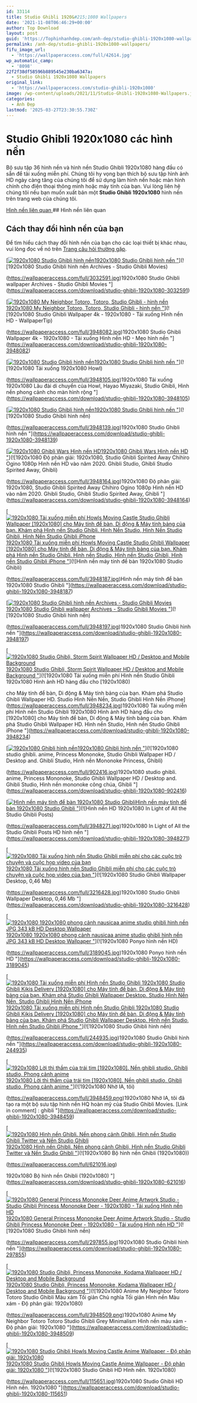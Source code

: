 ```yaml
---
id: 33114
title: Studio Ghibli 1920&#215;1080 Wallpapers
date: '2021-11-08T06:46:29+00:00'
author: Top Download
layout: post
guid: 'https://Tophinhanhdep.com/anh-dep/studio-ghibli-1920x1080-wallpapers/'
permalink: /anh-dep/studio-ghibli-1920x1080-wallpapers/
fifu_image_url:
  - 'https://wallpaperaccess.com/full/42614.jpg'
wp_automatic_camp:
  - '8098'
22f2f38df58596b889545e230ba6347a:
  - Studio Ghibli 1920x1080 Wallpapers
original_link:
  - 'https://wallpaperaccess.com/studio-ghibli-1920x1080'
image: /wp-content/uploads/2021/11/Studio-Ghibli-1920x1080-Wallpapers.jpg
categories:
  - Ảnh Đẹp
lastmod: '2025-03-27T23:30:55.730Z'
---
```

# Studio Ghibli 1920x1080 các hình nền

Bộ sưu tập 36 hình nền và hình nền Studio Ghibli 1920x1080 hàng đầu có sẵn để tải xuống miễn phí. Chúng tôi hy vọng bạn thích bộ sưu tập hình ảnh HD ngày càng tăng của chúng tôi để sử dụng làm hình nền hoặc màn hình chính cho điện thoại thông minh hoặc máy tính của bạn. Vui lòng liên hệ chúng tôi nếu bạn muốn xuất bản một **Studio Ghibli 1920x1080** hình nền trên trang web của chúng tôi.

[Hình nền liên quan ](#related) ## Hình nền liên quan

## Cách thay đổi hình nền của bạn

Để tìm hiểu cách thay đổi hình nền của bạn cho các loại thiết bị khác nhau, vui lòng đọc về nó trên [Trang câu hỏi thường gặp](https://tophinhanhdep.com/faq/).

  
[[![1920x1080 Studio Ghibli hình nền](https://wallpaperaccess.com/full/42614.jpg)1920x1080 Studio Ghibli hình nền "](https://wallpaperaccess.com/download/studio-ghibli-1920x1080-42614)](![1920x1080 Studio Ghibli hình nền Archives - Studio Ghibli Movies)

(https://wallpaperaccess.com/full/3032591.jpg)1920x1080 Studio Ghibli wallpaper Archives - Studio Ghibli Movies "](https://wallpaperaccess.com/download/studio-ghibli-1920x1080-3032591)

[[![1920x1080 My Neighbor Totoro, Totoro, Studio Ghibli - hình nền](https://wallpaperaccess.com/full/371818.jpg)1920x1080 My Neighbor Totoro, Totoro, Studio Ghibli - hình nền "](https://wallpaperaccess.com/download/studio-ghibli-1920x1080-371818)](![1920x1080 Studio Ghibli Wallpaper 4k - 1920x1080 - Tải xuống Hình nền HD - WallpaperTip)

(https://wallpaperaccess.com/full/3948082.jpg)1920x1080 Studio Ghibli Wallpaper 4k - 1920x1080 - Tải xuống Hình nền HD - Mẹo hình nền "](https://wallpaperaccess.com/download/studio-ghibli-1920x1080-3948082)

[[![1920x1080 Studio Ghibli hình nền](https://wallpaperaccess.com/full/3948089.jpg)1920x1080 Studio Ghibli hình nền "](https://wallpaperaccess.com/download/studio-ghibli-1920x1080-3948089)](![1920x1080 Tải xuống 1920x1080 Howl)

(https://wallpaperaccess.com/full/3948105.jpg)1920x1080 Tải xuống 1920x1080 Lâu đài di chuyển của Howl, Hayao Miyazaki, Studio Ghibli, Hình nền phong cảnh cho màn hình rộng "](https://wallpaperaccess.com/download/studio-ghibli-1920x1080-3948105)

[[![1920x1080 Studio Ghibli hình nền](https://wallpaperaccess.com/full/3948119.jpg)1920x1080 Studio Ghibli hình nền "](https://wallpaperaccess.com/download/studio-ghibli-1920x1080-3948119)](![1920x1080 Studio Ghibli hình nền)

(https://wallpaperaccess.com/full/3948139.jpg)1920x1080 Studio Ghibli hình nền "](https://wallpaperaccess.com/download/studio-ghibli-1920x1080-3948139)

[[![1920x1080 Ghibli Wars Hình nền HD](https://wallpaperaccess.com/full/1625817.jpg)1920x1080 Ghibli Wars Hình nền HD "](https://wallpaperaccess.com/download/studio-ghibli-1920x1080-1625817)](![1920x1080 Độ phân giải: 1920x1080, Studio Ghibli Spirited Away Chihiro Ogino 1080p Hình nền HD vào năm 2020. Ghibli Studio, Ghibli Studio Spirited Away, Ghibli)

(https://wallpaperaccess.com/full/3948164.jpg)1920x1080 Độ phân giải: 1920x1080, Studio Ghibli Spirited Away Chihiro Ogino 1080p Hình nền HD vào năm 2020. Ghibli Studio, Ghibli Studio Spirited Away, Ghibli "](https://wallpaperaccess.com/download/studio-ghibli-1920x1080-3948164)

 [[![1920x1080 Tải xuống miễn phí Howls Moving Castle Studio Ghibli Wallpaper [1920x1080] cho Máy tính để bàn, Di động & Máy tính bảng của bạn.  Khám phá Hình nền Studio Ghibli.  Hình Nền Studio, Hình Nền Studio Ghibli, Hình Nền Studio Ghibli iPhone](https://wallpaperaccess.com/full/3948175.jpg)1920x1080 Tải xuống miễn phí Howls Moving Castle Studio Ghibli Wallpaper \[1920x1080\] cho Máy tính để bàn, Di động &amp; Máy tính bảng của bạn. Khám phá Hình nền Studio Ghibli. Hình nền Studio, Hình nền Studio Ghibli, Hình nền Studio Ghibli iPhone "](https://wallpaperaccess.com/download/studio-ghibli-1920x1080-3948175)](![Hình nền máy tính để bàn 1920x1080 Studio Ghibli)

(https://wallpaperaccess.com/full/3948187.jpg)Hình nền máy tính để bàn 1920x1080 Studio Ghibli "](https://wallpaperaccess.com/download/studio-ghibli-1920x1080-3948187)

[[![1920x1080 Studio Ghibli hình nền Archives - Studio Ghibli Movies](https://wallpaperaccess.com/full/2815787.jpg)1920x1080 Studio Ghibli wallpaper Archives - Studio Ghibli Movies "](https://wallpaperaccess.com/download/studio-ghibli-1920x1080-2815787)](![1920x1080 Studio Ghibli hình nền)

(https://wallpaperaccess.com/full/3948197.jpg)1920x1080 Studio Ghibli hình nền "](https://wallpaperaccess.com/download/studio-ghibli-1920x1080-3948197)

[[![1920x1080 Studio Ghibli, Storm Spirit Wallpaper HD / Desktop and Mobile Background](https://wallpaperaccess.com/full/3948218.jpg)1920x1080 Studio Ghibli, Storm Spirit Wallpaper HD / Desktop and Mobile Background "](https://wallpaperaccess.com/download/studio-ghibli-1920x1080-3948218)](![1920x1080 Tải xuống miễn phí Hình nền Studio Ghibli 1920x1080 Hình ảnh HD hàng đầu cho [1920x1080)

 cho Máy tính để bàn, Di động & Máy tính bảng của bạn.  Khám phá Studio Ghibli Wallpaper HD.  Studio Hình Nền Nền, Studio Ghibli Hình Nền iPhone](https://wallpaperaccess.com/full/3948234.jpg)1920x1080 Tải xuống miễn phí Hình nền Studio Ghibli 1920x1080 Hình ảnh HD hàng đầu cho \[1920x1080\] cho Máy tính để bàn, Di động &amp; Máy tính bảng của bạn. Khám phá Studio Ghibli Wallpaper HD. Hình nền Studio, Hình nền Studio Ghibli iPhone "](https://wallpaperaccess.com/download/studio-ghibli-1920x1080-3948234)

[[![1920x1080 Ghibli hình nền](https://wallpaperaccess.com/full/3948249.jpg)1920x1080 Ghibli hình nền "](https://wallpaperaccess.com/download/studio-ghibli-1920x1080-3948249)](![1920x1080 studio ghibli.  anime, Princess Mononoke, Studio Ghibli Wallpaper HD / Desktop and.  Ghibli Studio, Hình nền Mononoke Princess, Ghibli)

(https://wallpaperaccess.com/full/902416.jpg)1920x1080 studio ghibli. anime, Princess Mononoke, Studio Ghibli Wallpaper HD / Desktop and. Ghibli Studio, Hình nền mononoke công chúa, Ghibli "](https://wallpaperaccess.com/download/studio-ghibli-1920x1080-902416)

[[![Hình nền máy tính để bàn 1920x1080 Studio Ghibli](https://wallpaperaccess.com/full/3948264.jpg)Hình nền máy tính để bàn 1920x1080 Studio Ghibli "](https://wallpaperaccess.com/download/studio-ghibli-1920x1080-3948264)](![Hình nền HD 1920x1080 In Light of All the Studio Ghibli Posts)

(https://wallpaperaccess.com/full/3948271.jpg)1920x1080 In Light of All the Studio Ghibli Posts HD hình nền "](https://wallpaperaccess.com/download/studio-ghibli-1920x1080-3948271)

[[![1920x1080 Tải xuống hình nền Studio Ghibli miễn phí cho các cuộc trò chuyện và cuộc họp video của bạn](https://wallpaperaccess.com/full/3369827.jpg)1920x1080 Tải xuống hình nền Studio Ghibli miễn phí cho các cuộc trò chuyện và cuộc họp video của bạn "](https://wallpaperaccess.com/download/studio-ghibli-1920x1080-3369827)](![1920x1080 Studio Ghibli Wallpaper Desktop, 0,46 Mb)

(https://wallpaperaccess.com/full/3216428.jpg)1920x1080 Studio Ghibli Wallpaper Desktop, 0,46 Mb "](https://wallpaperaccess.com/download/studio-ghibli-1920x1080-3216428)

[[![1920x1080 1920x1080 phong cảnh nausicaa anime studio ghibli hình nền JPG 343 kB HD Desktop Wallpaper](https://wallpaperaccess.com/full/3948277.jpg)1920x1080 1920x1080 phong cảnh nausicaa anime studio ghibli hình nền JPG 343 kB HD Desktop Wallpaper "](https://wallpaperaccess.com/download/studio-ghibli-1920x1080-3948277)](![1920x1080 Ponyo hình nền HD)

(https://wallpaperaccess.com/full/3189045.jpg)1920x1080 Ponyo hình nền HD "](https://wallpaperaccess.com/download/studio-ghibli-1920x1080-3189045)

[[![1920x1080 Tải xuống miễn phí Hình nền Studio Ghibli 1920x1080 Studio Ghibli Kikis Delivery [1920x1080] cho Máy tính để bàn, Di động & Máy tính bảng của bạn.  Khám phá Studio Ghibli Wallpaper Desktop.  Studio Hình Nền Nền, Studio Ghibli Hình Nền iPhone](https://wallpaperaccess.com/full/3948296.jpg)1920x1080 Tải xuống miễn phí Hình nền Studio Ghibli 1920x1080 Studio Ghibli Kikis Delivery \[1920x1080\] cho Máy tính để bàn, Di động &amp; Máy tính bảng của bạn. Khám phá Studio Ghibli Wallpaper Desktop. Hình nền Studio, Hình nền Studio Ghibli iPhone "](https://wallpaperaccess.com/download/studio-ghibli-1920x1080-3948296)](![1920x1080 Studio Ghibli hình nền)

(https://wallpaperaccess.com/full/244935.jpg)1920x1080 Studio Ghibli hình nền "](https://wallpaperaccess.com/download/studio-ghibli-1920x1080-244935)

[[![1920x1080 Lời thì thầm của trái tim [1920x1080].  Nền ghibli studio, Ghibli studio, Phong cảnh anime](https://wallpaperaccess.com/full/3948455.png)1920x1080 Lời thì thầm của trái tim \[1920x1080\]. Nền ghibli studio, Ghibli studio, Phong cảnh anime "](https://wallpaperaccess.com/download/studio-ghibli-1920x1080-3948455)](![1920x1080 Nhờ IA, tôi)

(https://wallpaperaccess.com/full/3948459.png)1920x1080 Nhờ IA, tôi đã tạo ra một bộ sưu tập hình nền HQ hoàn mỹ của Studio Ghibli Movies. \[Link in comment\] : ghibli "](https://wallpaperaccess.com/download/studio-ghibli-1920x1080-3948459)

[[![1920x1080 Hình nền Ghibli.  Nền phong cảnh Ghibli, Hình nền Studio Ghibli Twitter và Nền Studio Ghibli](https://wallpaperaccess.com/full/3948464.jpg)1920x1080 Hình nền Ghibli. Nền phong cảnh Ghibli, Hình nền Studio Ghibli Twitter và Nền Studio Ghibli "](https://wallpaperaccess.com/download/studio-ghibli-1920x1080-3948464)](![1920x1080 Bộ hình nền Ghibli (1920x1080))

(https://wallpaperaccess.com/full/621016.jpg)

1920x1080 Bộ hình nền Ghibli (1920x1080) "](https://wallpaperaccess.com/download/studio-ghibli-1920x1080-621016)

[[![1920x1080 General Princess Mononoke Deer Anime Artwork Studio - Studio Ghibli Princess Mononoke Deer - 1920x1080 - Tải xuống Hình nền HD](https://wallpaperaccess.com/full/3948494.jpg)1920x1080 General Princess Mononoke Deer Anime Artwork Studio - Studio Ghibli Princess Mononoke Deer - 1920x1080 - Tải xuống Hình nền HD "](https://wallpaperaccess.com/download/studio-ghibli-1920x1080-3948494)](![1920x1080 Studio Ghibli hình nền)

(https://wallpaperaccess.com/full/297855.jpg)1920x1080 Studio Ghibli hình nền "](https://wallpaperaccess.com/download/studio-ghibli-1920x1080-297855)

[[![1920x1080 Studio Ghibli, Princess Mononoke, Kodama Wallpaper HD / Desktop and Mobile Background](https://wallpaperaccess.com/full/1541303.jpg)1920x1080 Studio Ghibli, Princess Mononoke, Kodama Wallpaper HD / Desktop and Mobile Background "](https://wallpaperaccess.com/download/studio-ghibli-1920x1080-1541303)](![1920x1080 Anime My Neighbor Totoro Totoro Studio Ghibli Màu xám Tối giản Chủ nghĩa Tối giản Hình nền Màu xám - Độ phân giải: 1920x1080)

(https://wallpaperaccess.com/full/3948509.png)1920x1080 Anime My Neighbor Totoro Totoro Studio Ghibli Grey Minimalism Hình nền màu xám - Độ phân giải: 1920x1080 "](https://wallpaperaccess.com/download/studio-ghibli-1920x1080-3948509)

[[![1920x1080 Studio Ghibli Howls Moving Castle Anime Wallpaper - Độ phân giải: 1920x1080](https://wallpaperaccess.com/full/3948524.jpg)1920x1080 Studio Ghibli Howls Moving Castle Anime Wallpaper - Độ phân giải: 1920x1080 "](https://wallpaperaccess.com/download/studio-ghibli-1920x1080-3948524)](![1920x1080 Studio Ghibli HD Hình nền.  1920x1080)

(https://wallpaperaccess.com/full/115651.jpg)1920x1080 Studio Ghibli HD Hình nền. 1920x1080 "](https://wallpaperaccess.com/download/studio-ghibli-1920x1080-115651)
